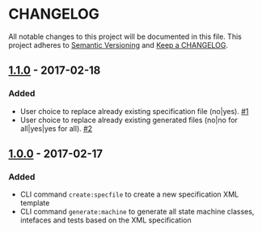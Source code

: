 # CHANGELOG
 
All notable changes to this project will be documented in this file.
This project adheres to [Semantic Versioning](http://semver.org/) and [Keep a CHANGELOG](http://keepachangelog.com).

## [1.1.0] - 2017-02-18

### Added

* User choice to replace already existing specification file (no|yes). [#1](https://github.com/hollodotme/state-machine-generator/issues/1)
* User choice to replace already existing generated files (no|no for all|yes|yes for all). [#2](https://github.com/hollodotme/state-machine-generator/issues/2)

## [1.0.0] - 2017-02-17

### Added

* CLI command `create:specfile` to create a new specification XML template
* CLI command `generate:machine` to generate all state machine classes, intefaces and tests based on the XML specification


[1.1.0]: https://github.com/hollodotme/state-machine-generator/compare/v1.0.0...v1.1.0
[1.0.0]: https://github.com/hollodotme/state-machine-generator/tags/v1.0.0
